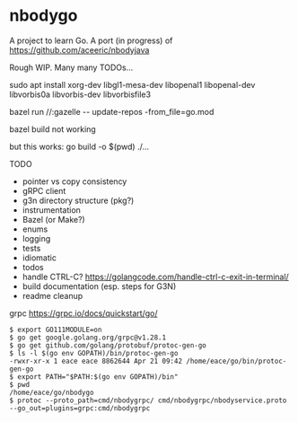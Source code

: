 # nbodygo

A project to learn Go. A port (in progress) of https://github.com/aceeric/nbodyjava
 
Rough WIP. Many many TODOs...

sudo apt install xorg-dev libgl1-mesa-dev libopenal1 libopenal-dev \
 libvorbis0a libvorbis-dev libvorbisfile3

bazel run //:gazelle -- update-repos -from_file=go.mod

bazel build not working

but this works:
go build -o $(pwd) ./...

TODO

- pointer vs copy consistency
- gRPC client
- g3n directory structure (pkg?)
- instrumentation
- Bazel (or Make?)
- enums
- logging
- tests
- idiomatic
- todos
- handle CTRL-C? https://golangcode.com/handle-ctrl-c-exit-in-terminal/
- build documentation (esp. steps for G3N)
- readme cleanup

grpc
https://grpc.io/docs/quickstart/go/
```
$ export GO111MODULE=on
$ go get google.golang.org/grpc@v1.28.1
$ go get github.com/golang/protobuf/protoc-gen-go
$ ls -l $(go env GOPATH)/bin/protoc-gen-go 
-rwxr-xr-x 1 eace eace 8862644 Apr 21 09:42 /home/eace/go/bin/protoc-gen-go
$ export PATH="$PATH:$(go env GOPATH)/bin"
$ pwd
/home/eace/go/nbodygo
$ protoc --proto_path=cmd/nbodygrpc/ cmd/nbodygrpc/nbodyservice.proto --go_out=plugins=grpc:cmd/nbodygrpc
```


